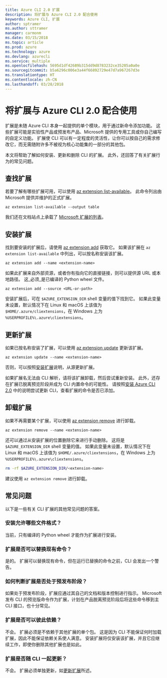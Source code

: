 ```yaml
---
title: Azure CLI 2.0 扩展
description: 将扩展与 Azure CLI 2.0 配合使用
keywords: Azure CLI, 扩展
author: sptramer
ms.author: sttramer
manager: carmonm
ms.date: 03/15/2018
ms.topic: article
ms.prod: azure
ms.technology: azure
ms.devlang: azurecli
ms.service: multiple
ms.openlocfilehash: 5695d1df42689b315dd9d8783232ce35205a0a0e
ms.sourcegitcommit: b5a6296c006e3a44f66892729e47d7a967267d3e
ms.translationtype: HT
ms.contentlocale: zh-CN
ms.lasthandoff: 03/28/2018
---
```

# <a name="using-extensions-with-the-azure-cli-20"></a>将扩展与 Azure CLI 2.0 配合使用

扩展是未随 Azure CLI 本身一起提供的单个模块，用于通过新命令添加功能。 这些扩展可能是实验性产品或预发布产品、Microsoft 提供的专用工具或你自己编写的自定义功能。 扩展使 CLI 可以有一定程度的灵活性，让你可以按自己的需求修改它，而无需随附许多不被视为核心功能集的一部分的其他包。

本文将帮助了解如何安装、更新和删除 CLI 的扩展。 此外，还回答了有关扩展行为的常见问题。

## <a name="find-extensions"></a>查找扩展

若要了解有哪些扩展可用，可以使用 [az extension list-available](/cli/azure/extension?view=azure-cli-latest#az-extension-list-available)。 此命令列出由 Microsoft 提供并维护的正式扩展。

```azurecli
az extension list-available --output table
```

我们还在文档站点上承载了 [Microsoft 扩展的列表](azure-cli-extensions-list.md)。

## <a name="install-extensions"></a>安装扩展

找到要安装的扩展后，请使用 [az extension add](https://docs.microsoft.com/en-us/cli/azure/extension?view=azure-cli-latest#az-extension-add) 获取它。 如果该扩展在 `az extension list-available` 中列出，可以按名称安装该扩展。

```azurecli
az extension add --name <extension-name>
```

如果此扩展来自外部资源，或者你有指向它的直接链接，则可以提供源 URL 或本地路径。 这_必须_是已编译的 Python wheel 文件。

```azurecli
az extension add --source <URL-or-path>
```

安装扩展后，可在 `$AZURE_EXTENSION_DIR` shell 变量的值下找到它。 如果此变量未设置，默认情况下在 Linux 和 macOS 上该值为 `$HOME/.azure/cliextensions`，在 Windows 上为 `%USERPROFILE%\.azure\cliextensions`。

## <a name="update-extensions"></a>更新扩展

如果已按名称安装了扩展，可以使用 [az extension update](https://docs.microsoft.com/en-us/cli/azure/extension?view=azure-cli-latest#az-extension-update) 更新该扩展。

```azurecli
az extension update --name <extension-name>
```

否则，可以按照[安装扩展](#install-extensions)说明，从源更新扩展。

如果扩展名无法由 CLI 解析，请将该扩展卸载，然后尝试重新安装。 此外，还存在扩展已脱离预览阶段并成为 CLI 内置命令的可能性。 请按照[安装 Azure CLI 2.0](install-azure-cli.md) 中的说明尝试更新 CLI，查看扩展的命令是否已添加。 

## <a name="uninstall-extensions"></a>卸载扩展

如果不再需要某个扩展，可以使用 [az extension remove](https://docs.microsoft.com/en-us/cli/azure/extension?view=azure-cli-latest#az-extension-remove) 进行卸载。

```azurecli
az extension remove --name <extension-name>
```

还可以通过从安装扩展的位置删除它来进行手动删除。 这将是 `$AZURE_EXTENSION_DIR` shell 变量的值。 如果此变量未设置，默认情况下在 Linux 和 macOS 上该值为 `$HOME/.azure/cliextensions`，在 Windows 上为 `%USERPROFILE%\.azure\cliextensions`。

```bash
rm -rf $AZURE_EXTENSION_DIR/<extension-name>
```

建议使用 `az extension remove` 进行卸载。

## <a name="faq"></a>常见问题

以下是一些有关 CLI 扩展的其他常见问题的答案。

### <a name="what-file-formats-are-allowed-for-installation"></a>安装允许哪些文件格式？

当前，只有编译的 Python wheel 才能作为扩展进行安装。

### <a name="can-extensions-replace-existing-commands"></a>扩展是否可以替换现有命令？

是的。 扩展可以替换现有命令，但在运行已替换的命令之前，CLI 会发出一个警告。

### <a name="how-can-i-tell-if-an-extension-is-in-pre-release"></a>如何判断扩展是否处于预发布阶段？

如果处于预发布阶段，扩展应通过其自己的文档和版本控制进行指示。 Microsoft 发布 CLI 的预览版命令作为扩展，计划在产品脱离预览阶段后将这些命令移到主 CLI 接口，也十分常见。

### <a name="can-extensions-depend-upon-each-other"></a>扩展是否可以彼此依赖？

不会。 扩展必须是不依赖于其他扩展的单个包。 这是因为 CLI 不能保证何时加载扩展，因此不能保证依赖关系使人满意。 安装扩展将仅安装该扩展，并且它应继续工作，即使你删除其他扩展也是如此。

### <a name="are-extensions-updated-along-with-the-cli"></a>扩展是否随 CLI 一起更新？

不会。 扩展必须单独更新，如[更新扩展](#update-extensions)所述。
